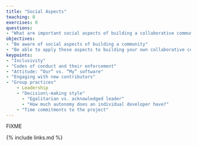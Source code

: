 ```yaml
---
title: "Social Aspects"
teaching: 0
exercises: 0
questions:
- "What are important social aspects of building a collaborative community?"
objectives:
- "Be aware of social aspects of building a community"
- "Be able to apply these aspects to building your own collaborative community"
keypoints:
- "Inclusivity"
- "Codes of conduct and their enforcement"
- "Attitude: “Our” vs. “My” software"
- "Engaging with new contributors"
- "Group practices"
    - Leadership
    - "Decision\-making style"
      - "Egalitarian vs. acknowledged leader"
      - "How much autonomy does an individual developer have?"
    - "Time commitments to the project"
---
```

FIXME

{% include links.md %}
